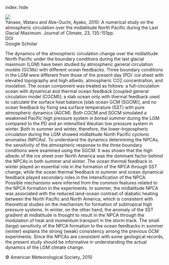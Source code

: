 index: hide

<div class="Citation">
    <div class="Citation-thumb CitationThumb-linked"  data-href="https://doi.org/10.1175/2009jcli3148.1">
      <img src="https://static.claimspace.cloud/climate-study-static/refs/thumbs/5/Yanase_and_AbeOuchi_2010-thumb.png" />
    </div>

  <div class="Citation-body">
    <div class="Citation-text">Yanase, Wataru and Abe-Ouchi, Ayako, 2010: A numerical study on the atmospheric circulation over the midlatitude North Pacific during the Last Glacial Maximum. <span class="Article-journal">Journal of Climate, </span><span class="Article-volume">23, </span>135-151pp.</div>
    <div class="Citation-links">
      <div class="CitationLink" data-href="https://doi.org/10.1175/2009jcli3148.1">
        <div class="CitationLink-icon CitationLink-Doi"></div>
        <div class="CitationLink-text">DOI</div>
      </div>
      <div class="CitationLink" data-href="https://scholar.google.com/scholar?q=10.1175/2009jcli3148.1">
        <div class="CitationLink-icon CitationLink-Scholar"></div>
        <div class="CitationLink-text">Google Scholar</div>
      </div>
    </div>
  </div>
</div>

The dynamics of the atmospheric circulation change over the midlatitude North Pacific under the boundary conditions during the last glacial maximum (LGM) have been studied by atmospheric general circulation models (GCMs) with different ocean feedbacks. Three boundary conditions in the LGM were different from those of the present day (PD): ice sheet with elevated topography and high albedo, atmospheric CO2 concentration, and insolation. The ocean component was treated as follows: a full-circulation ocean with dynamical and thermal ocean feedback [coupled general circulation model (CGCM)]; a slab ocean only with thermal feedback used to calculate the surface heat balance [slab ocean GCM (SGCM)]; and no ocean feedback by fixing sea surface temperature (SST) with pure atmospheric dynamics (AGCM). Both CGCM and SGCM simulated a weakened Pacific high pressure system in boreal summer during the LGM compared to the PD and an intensified Aleutian low pressure system in winter. Both in summer and winter, therefore, the lower-tropospheric circulation during the LGM showed midlatitude North Pacific cyclonic anomalies (NPCAs). To understand the dynamics determining the NPCAs, the sensitivity of the atmospheric response to the three boundary conditions were examined using the SGCM. It was shown that the high albedo of the ice sheet over North America was the dominant factor behind the NPCAs in both summer and winter. The ocean thermal feedback in winter played an essential role in the formation of the NPCA through SST change, while the ocean thermal feedback in summer and ocean dynamical feedback played secondary roles in the intensification of the NPCA. Possible mechanisms were inferred from the common features related to the NPCA formation in the experiments. In summer, the midlatitude NPCA was associated with the reduced land–ocean contrast of diabatic heating between the North Pacific and North America, which is consistent with theoretical studies on the mechanism for formation of subtropical high pressure systems. In winter, on the other hand, the anomaly of the SST gradient at midlatitude is thought to result in the NPCA through the modulation of heat and momentum transport in the storm track. The small (large) sensitivity of the NPCA formation to the ocean feedbacks in summer (winter) explains the strong (weak) consistency among the previous GCM experiments. Since the NPCAs are consistent with some geological records, the present study should be informative in understanding the actual dynamics of the LGM climate change.

<div class="Citation-copy">
&copy; American Meteorological Society, 2010
</div>